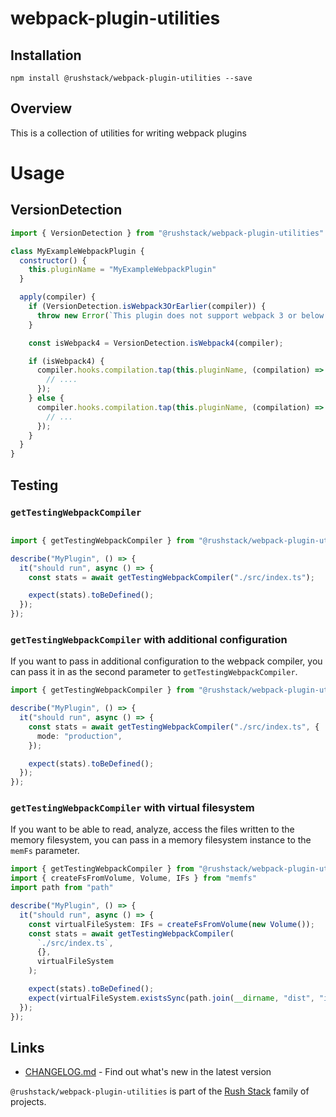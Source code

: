# webpack-plugin-utilities

## Installation

`npm install @rushstack/webpack-plugin-utilities --save`

## Overview

This is a collection of utilities for writing webpack plugins

# Usage

## VersionDetection

```JavaScript
import { VersionDetection } from "@rushstack/webpack-plugin-utilities"

class MyExampleWebpackPlugin {
  constructor() {
    this.pluginName = "MyExampleWebpackPlugin"
  }

  apply(compiler) {
    if (VersionDetection.isWebpack3OrEarlier(compiler)) {
      throw new Error(`This plugin does not support webpack 3 or below.`)
    }

    const isWebpack4 = VersionDetection.isWebpack4(compiler);

    if (isWebpack4) {
      compiler.hooks.compilation.tap(this.pluginName, (compilation) => {
        // ....
      });
    } else {
      compiler.hooks.compilation.tap(this.pluginName, (compilation) => {
        // ...
      });
    }
  }
}
```

## Testing

### `getTestingWebpackCompiler`

```typescript

import { getTestingWebpackCompiler } from "@rushstack/webpack-plugin-utilities"

describe("MyPlugin", () => {
  it("should run", async () => {
    const stats = await getTestingWebpackCompiler("./src/index.ts");

    expect(stats).toBeDefined();
  });
});
```

### `getTestingWebpackCompiler` with additional configuration

If you want to pass in additional configuration to the webpack compiler, you can pass it in as the second parameter to `getTestingWebpackCompiler`.

```typescript
import { getTestingWebpackCompiler } from "@rushstack/webpack-plugin-utilities"

describe("MyPlugin", () => {
  it("should run", async () => {
    const stats = await getTestingWebpackCompiler("./src/index.ts", {
      mode: "production",
    });

    expect(stats).toBeDefined();
  });
});
```

### `getTestingWebpackCompiler` with virtual filesystem

If you want to be able to read, analyze, access the files written to the memory filesystem,
you can pass in a memory filesystem instance to the `memFs` parameter.

```typescript
import { getTestingWebpackCompiler } from "@rushstack/webpack-plugin-utilities"
import { createFsFromVolume, Volume, IFs } from "memfs"
import path from "path"

describe("MyPlugin", () => {
  it("should run", async () => {
    const virtualFileSystem: IFs = createFsFromVolume(new Volume());
    const stats = await getTestingWebpackCompiler(
      `./src/index.ts`,
      {},
      virtualFileSystem
    );

    expect(stats).toBeDefined();
    expect(virtualFileSystem.existsSync(path.join(__dirname, "dist", "index.js"))).toBe(true);
  });
});
```

## Links

- [CHANGELOG.md](
  https://github.com/microsoft/rushstack/blob/main/webpack/webpack-plugin-utilities/CHANGELOG.md) - Find
  out what's new in the latest version

`@rushstack/webpack-plugin-utilities` is part of the [Rush Stack](https://rushstack.io/) family of projects.